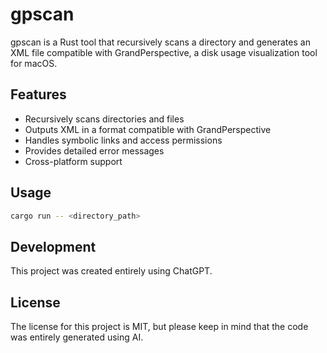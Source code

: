 # gpscan

gpscan is a Rust tool that recursively scans a directory and generates an XML file compatible with GrandPerspective, a disk usage visualization tool for macOS.

## Features

- Recursively scans directories and files
- Outputs XML in a format compatible with GrandPerspective
- Handles symbolic links and access permissions
- Provides detailed error messages
- Cross-platform support

## Usage

```sh
cargo run -- <directory_path>
```

## Development

This project was created entirely using ChatGPT.

## License

The license for this project is MIT, but please keep in mind that the code was entirely generated using AI.
